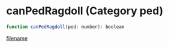 # canPedRagdoll (Category ped)

```js
function canPedRagdoll(ped: number): boolean
```

[filename](canPedRagdoll_m.md ':include')